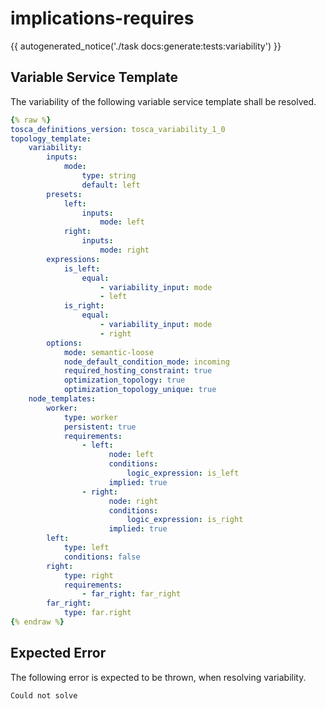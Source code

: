 # implications-requires

{{ autogenerated_notice('./task docs:generate:tests:variability') }}


## Variable Service Template

The variability of the following variable service template shall be resolved.

```yaml linenums="1"
{% raw %}
tosca_definitions_version: tosca_variability_1_0
topology_template:
    variability:
        inputs:
            mode:
                type: string
                default: left
        presets:
            left:
                inputs:
                    mode: left
            right:
                inputs:
                    mode: right
        expressions:
            is_left:
                equal:
                    - variability_input: mode
                    - left
            is_right:
                equal:
                    - variability_input: mode
                    - right
        options:
            mode: semantic-loose
            node_default_condition_mode: incoming
            required_hosting_constraint: true
            optimization_topology: true
            optimization_topology_unique: true
    node_templates:
        worker:
            type: worker
            persistent: true
            requirements:
                - left:
                      node: left
                      conditions:
                          logic_expression: is_left
                      implied: true
                - right:
                      node: right
                      conditions:
                          logic_expression: is_right
                      implied: true
        left:
            type: left
            conditions: false
        right:
            type: right
            requirements:
                - far_right: far_right
        far_right:
            type: far.right
{% endraw %}
```





## Expected Error

The following error is expected to be thrown, when resolving variability.

```text linenums="1"
Could not solve
```
